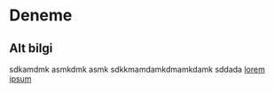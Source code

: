 # Deneme

## Alt bilgi

sdkamdmk asmkdmk asmk
sdkkmamdamkdmamkdamk
sddada
[lorem ipsum](http://google.com)